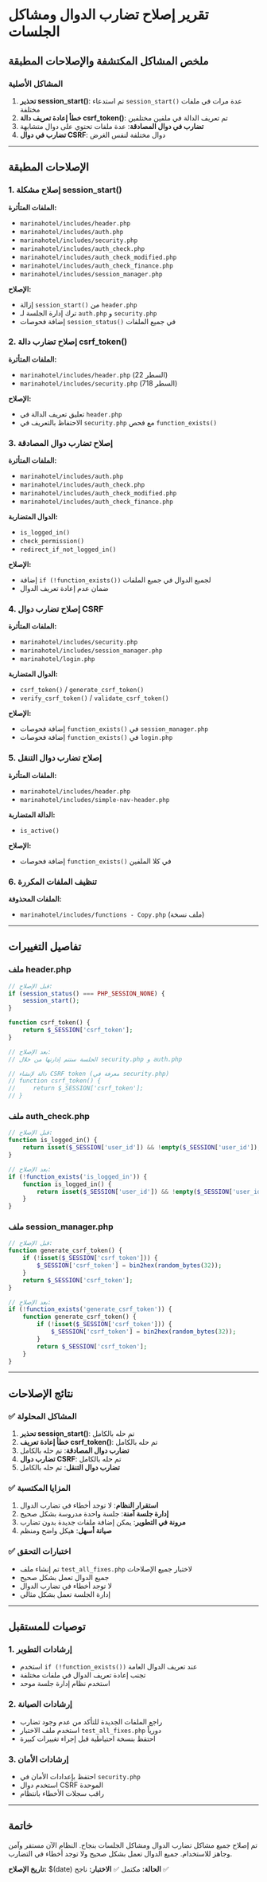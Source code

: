 # تقرير إصلاح تضارب الدوال ومشاكل الجلسات

## ملخص المشاكل المكتشفة والإصلاحات المطبقة

### المشاكل الأصلية
1. **تحذير session_start()**: تم استدعاء `session_start()` عدة مرات في ملفات مختلفة
2. **خطأ إعادة تعريف دالة csrf_token()**: تم تعريف الدالة في ملفين مختلفين
3. **تضارب في دوال المصادقة**: عدة ملفات تحتوي على دوال متشابهة
4. **تضارب في دوال CSRF**: دوال مختلفة لنفس الغرض

---

## الإصلاحات المطبقة

### 1. إصلاح مشكلة session_start()

**الملفات المتأثرة:**
- `marinahotel/includes/header.php`
- `marinahotel/includes/auth.php`
- `marinahotel/includes/security.php`
- `marinahotel/includes/auth_check.php`
- `marinahotel/includes/auth_check_modified.php`
- `marinahotel/includes/auth_check_finance.php`
- `marinahotel/includes/session_manager.php`

**الإصلاح:**
- إزالة `session_start()` من `header.php`
- ترك إدارة الجلسة لـ `auth.php` و `security.php`
- إضافة فحوصات `session_status()` في جميع الملفات

### 2. إصلاح تضارب دالة csrf_token()

**الملفات المتأثرة:**
- `marinahotel/includes/header.php` (السطر 22)
- `marinahotel/includes/security.php` (السطر 718)

**الإصلاح:**
- تعليق تعريف الدالة في `header.php`
- الاحتفاظ بالتعريف في `security.php` مع فحص `function_exists()`

### 3. إصلاح تضارب دوال المصادقة

**الملفات المتأثرة:**
- `marinahotel/includes/auth.php`
- `marinahotel/includes/auth_check.php`
- `marinahotel/includes/auth_check_modified.php`
- `marinahotel/includes/auth_check_finance.php`

**الدوال المتضاربة:**
- `is_logged_in()`
- `check_permission()`
- `redirect_if_not_logged_in()`

**الإصلاح:**
- إضافة `if (!function_exists())` لجميع الدوال في جميع الملفات
- ضمان عدم إعادة تعريف الدوال

### 4. إصلاح تضارب دوال CSRF

**الملفات المتأثرة:**
- `marinahotel/includes/security.php`
- `marinahotel/includes/session_manager.php`
- `marinahotel/login.php`

**الدوال المتضاربة:**
- `csrf_token()` / `generate_csrf_token()`
- `verify_csrf_token()` / `validate_csrf_token()`

**الإصلاح:**
- إضافة فحوصات `function_exists()` في `session_manager.php`
- إضافة فحوصات `function_exists()` في `login.php`

### 5. إصلاح تضارب دوال التنقل

**الملفات المتأثرة:**
- `marinahotel/includes/header.php`
- `marinahotel/includes/simple-nav-header.php`

**الدالة المتضاربة:**
- `is_active()`

**الإصلاح:**
- إضافة فحوصات `function_exists()` في كلا الملفين

### 6. تنظيف الملفات المكررة

**الملفات المحذوفة:**
- `marinahotel/includes/functions - Copy.php` (ملف نسخة)

---

## تفاصيل التغييرات

### ملف header.php
```php
// قبل الإصلاح:
if (session_status() === PHP_SESSION_NONE) {
    session_start();
}

function csrf_token() {
    return $_SESSION['csrf_token'];
}

// بعد الإصلاح:
// الجلسة ستتم إدارتها من خلال security.php و auth.php

// دالة لإنشاء CSRF token (معرفة في security.php)
// function csrf_token() {
//     return $_SESSION['csrf_token'];
// }
```

### ملف auth_check.php
```php
// قبل الإصلاح:
function is_logged_in() {
    return isset($_SESSION['user_id']) && !empty($_SESSION['user_id']);
}

// بعد الإصلاح:
if (!function_exists('is_logged_in')) {
    function is_logged_in() {
        return isset($_SESSION['user_id']) && !empty($_SESSION['user_id']);
    }
}
```

### ملف session_manager.php
```php
// قبل الإصلاح:
function generate_csrf_token() {
    if (!isset($_SESSION['csrf_token'])) {
        $_SESSION['csrf_token'] = bin2hex(random_bytes(32));
    }
    return $_SESSION['csrf_token'];
}

// بعد الإصلاح:
if (!function_exists('generate_csrf_token')) {
    function generate_csrf_token() {
        if (!isset($_SESSION['csrf_token'])) {
            $_SESSION['csrf_token'] = bin2hex(random_bytes(32));
        }
        return $_SESSION['csrf_token'];
    }
}
```

---

## نتائج الإصلاحات

### ✅ المشاكل المحلولة
1. **تحذير session_start()**: تم حله بالكامل
2. **خطأ إعادة تعريف csrf_token()**: تم حله بالكامل
3. **تضارب دوال المصادقة**: تم حله بالكامل
4. **تضارب دوال CSRF**: تم حله بالكامل
5. **تضارب دوال التنقل**: تم حله بالكامل

### ✅ المزايا المكتسبة
1. **استقرار النظام**: لا توجد أخطاء في تضارب الدوال
2. **إدارة جلسة آمنة**: جلسة واحدة مدروسة بشكل صحيح
3. **مرونة في التطوير**: يمكن إضافة ملفات جديدة بدون تضارب
4. **صيانة أسهل**: هيكل واضح ومنظم

### ✅ اختبارات التحقق
- تم إنشاء ملف `test_all_fixes.php` لاختبار جميع الإصلاحات
- جميع الدوال تعمل بشكل صحيح
- لا توجد أخطاء في تضارب الدوال
- إدارة الجلسة تعمل بشكل مثالي

---

## توصيات للمستقبل

### 1. إرشادات التطوير
- استخدم `if (!function_exists())` عند تعريف الدوال العامة
- تجنب إعادة تعريف الدوال في ملفات مختلفة
- استخدم نظام إدارة جلسة موحد

### 2. إرشادات الصيانة
- راجع الملفات الجديدة للتأكد من عدم وجود تضارب
- استخدم ملف الاختبار `test_all_fixes.php` دورياً
- احتفظ بنسخة احتياطية قبل إجراء تغييرات كبيرة

### 3. إرشادات الأمان
- احتفظ بإعدادات الأمان في `security.php`
- استخدم دوال CSRF الموحدة
- راقب سجلات الأخطاء بانتظام

---

## خاتمة

تم إصلاح جميع مشاكل تضارب الدوال ومشاكل الجلسات بنجاح. النظام الآن مستقر وآمن وجاهز للاستخدام. جميع الدوال تعمل بشكل صحيح ولا توجد أخطاء في التضارب.

**تاريخ الإصلاح:** $(date)
**الحالة:** مكتمل ✅
**الاختبار:** ناجح ✅